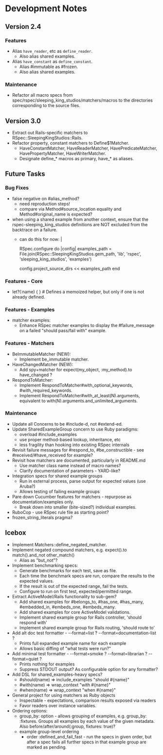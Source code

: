 # Development Notes

## Version 2.4

### Features

- Alias `have_reader`, etc as `define_reader`.
  - Also alias shared examples.
- Alias `have_constant` as `define_constant`.
  - Alias #immutable as #frozen.
  - Also alias shared examples.

### Maintenance

- Refactor all macro specs from spec/rspec/sleeping_king_studios/matchers/macros to the directories corresponding to the source files.

## Version 3.0

- Extract out Rails-specific matchers to RSpec::SleepingKingStudios::Rails.
- Refactor property, constant matchers to Define$1Matcher.
  - HaveConstantMatcher, HaveReaderMatcher, HavePredicateMatcher, HavePropertyMatcher, HaveWriterMatcher.
  - Designate define_* macros as primary, have_* as aliases.

## Future Tasks

### Bug Fixes

- false negative on #alias_method?
  - need reproduction steps!
  - compare via Method#source_location equality and Method#original_name is expected?
- when using a shared example from another context, ensure that the rspec-sleeping_king_studios definitions are NOT excluded from the backtrace on a failure.
  - can do this for now: |

    RSpec.configure do |config|
      examples_path = File.join(RSpec::SleepingKingStudios.gem_path, 'lib', 'rspec', 'sleeping_king_studios', 'examples')

      config.project_source_dirs << examples_path
    end

### Features - Core

- let?(:name) { } # Defines a memoized helper, but only if one is not already defined.

### Features - Examples

- matcher examples:
  - Enhance RSpec matcher examples to display the #failure_message on a failed "should pass/fail with" example.

### Features - Matchers

- BeImmutableMatcher (NEW):
  - Implement be_immutable matcher.
- HaveChangedMatcher (NEW):
  - Add spy+matcher for expect(my_object, :my_method).to have_changed ?
- RespondToMatcher:
  - Implement RespondToMatcher#with_optional_keywords, #with_required_keywords.
  - Implement RespondToMatcher#with_at_least(N).arguments, equivalent to with(N).arguments.and_unlimited_arguments.

### Maintenance

- Update all Concerns to be #include-d, not #extend-ed.
- Update SharedExampleGroup concern to use Ruby paradigms:
  - overload #include_examples
  - use proper method-based lookup, inheritance, etc
  - less fragility than hooking into existing RSpec internals
- Revisit failure messages for #respond_to, #be_constructible - see #received/#have_received for example?
- Revisit how matchers are documented, particularly in README.md
  - Use matcher class name instead of macro names?
  - Clarify documentation of parameters - YARD-like?
- Integration specs for shared example groups
  - Run in external process, parse output for expected values (use Aruba?)
  - Allows testing of failing example groups
- Pare down Cucumber features for matchers - repurpose as documentation/examples only.
  - Break down into smaller (bite-sized?) individual examples.
- RuboCop - use RSpec rule file as starting point?
- frozen_string_literals pragma?

## Icebox

- Implement Matchers::define_negated_matcher.
- Implement negated compound matchers, e.g. expect().to match().and_not other_match()
  - Alias as "but_not"?
- Implement benchmarking specs:
  - Generate benchmarks for each test, save as file.
  - Each time the benchmark specs are run, compare the results to the expected values.
  - If the result is out of the expected range, fail the tests.
  - Configure to run on first test, expected/permitted range.
- Extract ActiveModel/Rails functionality to sub-gem?
  - Add shared examples for #belongs_to, #has_one, #has_many, #embedded_in, #embeds_one, #embeds_many.
  - Add shared examples for core ActiveModel validations.
  - Implement shared example group for Rails controller, 'should respond with'
  - Implement shared example group for Rails routing, 'should route to'
- Add alt doc test formatter - --format=list ? --format=documentation-list ?
  - Prints full expanded example name for each example
  - Allows basic diffing of "what tests were run?"
- Add minimal test formatter - --format=smoke ? --format=librarian ? --format=quiet ?
  - Prints nothing for examples
  - Suppress STDOUT output? As configurable option for any formatter?
- Add DSL for shared_examples-heavy specs?
  - #should(name) => include_examples "should #{name}"
  - #with(name)   => wrap_context "with #{name}"
  - #when(name)   => wrap_context "when #{name}"
- General project for using matchers as Ruby objects
  - Inspectable - expectations, comparison results exposed via readers
  - Favor readers over instance variables.
- Ordering options:
  - group_by: option - allows grouping of examples, e.g. group_by: :fixtures. Groups all examples by each value of the given metadata. Also before/after/around(:group, fixtures: true)?
  - example group-level ordering
    - order :defined_and_fail_fast - run the specs in given order, but after a spec fails all further specs in that example group are marked as pending.
